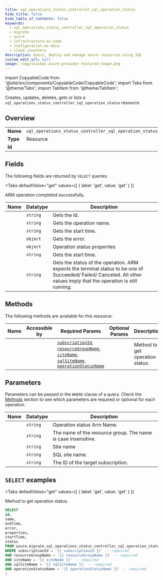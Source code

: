 ```yaml
--- 
title: sql_operations_status_controller_sql_operation_status
hide_title: false
hide_table_of_contents: false
keywords:
  - sql_operations_status_controller_sql_operation_status
  - migrate
  - azure
  - infrastructure-as-code
  - configuration-as-data
  - cloud inventory
description: Query, deploy and manage azure resources using SQL
custom_edit_url: null
image: /img/stackql-azure-provider-featured-image.png
---
```


import CopyableCode from '@site/src/components/CopyableCode/CopyableCode';
import Tabs from '@theme/Tabs';
import TabItem from '@theme/TabItem';

Creates, updates, deletes, gets or lists a <code>sql_operations_status_controller_sql_operation_status</code> resource.

## Overview
<table><tbody>
<tr><td><b>Name</b></td><td><code>sql_operations_status_controller_sql_operation_status</code></td></tr>
<tr><td><b>Type</b></td><td>Resource</td></tr>
<tr><td><b>Id</b></td><td><CopyableCode code="azure.migrate.sql_operations_status_controller_sql_operation_status" /></td></tr>
</tbody></table>

## Fields

The following fields are returned by `SELECT` queries:

<Tabs
    defaultValue="get"
    values={[
        { label: 'get', value: 'get' }
    ]}
>
<TabItem value="get">

ARM operation completed successfully.

<table>
<thead>
    <tr>
    <th>Name</th>
    <th>Datatype</th>
    <th>Description</th>
    </tr>
</thead>
<tbody>
<tr>
    <td><CopyableCode code="id" /></td>
    <td><code>string</code></td>
    <td>Gets the Id.</td>
</tr>
<tr>
    <td><CopyableCode code="name" /></td>
    <td><code>string</code></td>
    <td>Gets the operation name.</td>
</tr>
<tr>
    <td><CopyableCode code="endTime" /></td>
    <td><code>string</code></td>
    <td>Gets the start time.</td>
</tr>
<tr>
    <td><CopyableCode code="error" /></td>
    <td><code>object</code></td>
    <td>Gets the error.</td>
</tr>
<tr>
    <td><CopyableCode code="properties" /></td>
    <td><code>object</code></td>
    <td>Operation status properties</td>
</tr>
<tr>
    <td><CopyableCode code="startTime" /></td>
    <td><code>string</code></td>
    <td>Gets the start time.</td>
</tr>
<tr>
    <td><CopyableCode code="status" /></td>
    <td><code>string</code></td>
    <td>Gets the status of the operation. ARM expects the terminal status to be one of             Succeeded/ Failed/ Canceled. All other values imply that the operation is still running.</td>
</tr>
</tbody>
</table>
</TabItem>
</Tabs>

## Methods

The following methods are available for this resource:

<table>
<thead>
    <tr>
    <th>Name</th>
    <th>Accessible by</th>
    <th>Required Params</th>
    <th>Optional Params</th>
    <th>Description</th>
    </tr>
</thead>
<tbody>
<tr>
    <td><a href="#get"><CopyableCode code="get" /></a></td>
    <td><CopyableCode code="select" /></td>
    <td><a href="#parameter-subscriptionId"><code>subscriptionId</code></a>, <a href="#parameter-resourceGroupName"><code>resourceGroupName</code></a>, <a href="#parameter-siteName"><code>siteName</code></a>, <a href="#parameter-sqlSiteName"><code>sqlSiteName</code></a>, <a href="#parameter-operationStatusName"><code>operationStatusName</code></a></td>
    <td></td>
    <td>Method to get operation status.</td>
</tr>
</tbody>
</table>

## Parameters

Parameters can be passed in the `WHERE` clause of a query. Check the [Methods](#methods) section to see which parameters are required or optional for each operation.

<table>
<thead>
    <tr>
    <th>Name</th>
    <th>Datatype</th>
    <th>Description</th>
    </tr>
</thead>
<tbody>
<tr id="parameter-operationStatusName">
    <td><CopyableCode code="operationStatusName" /></td>
    <td><code>string</code></td>
    <td>Operation status  Arm Name.</td>
</tr>
<tr id="parameter-resourceGroupName">
    <td><CopyableCode code="resourceGroupName" /></td>
    <td><code>string</code></td>
    <td>The name of the resource group. The name is case insensitive.</td>
</tr>
<tr id="parameter-siteName">
    <td><CopyableCode code="siteName" /></td>
    <td><code>string</code></td>
    <td>Site name</td>
</tr>
<tr id="parameter-sqlSiteName">
    <td><CopyableCode code="sqlSiteName" /></td>
    <td><code>string</code></td>
    <td>SQL site name.</td>
</tr>
<tr id="parameter-subscriptionId">
    <td><CopyableCode code="subscriptionId" /></td>
    <td><code>string</code></td>
    <td>The ID of the target subscription.</td>
</tr>
</tbody>
</table>

## `SELECT` examples

<Tabs
    defaultValue="get"
    values={[
        { label: 'get', value: 'get' }
    ]}
>
<TabItem value="get">

Method to get operation status.

```sql
SELECT
id,
name,
endTime,
error,
properties,
startTime,
status
FROM azure.migrate.sql_operations_status_controller_sql_operation_status
WHERE subscriptionId = '{{ subscriptionId }}' -- required
AND resourceGroupName = '{{ resourceGroupName }}' -- required
AND siteName = '{{ siteName }}' -- required
AND sqlSiteName = '{{ sqlSiteName }}' -- required
AND operationStatusName = '{{ operationStatusName }}' -- required
;
```
</TabItem>
</Tabs>

